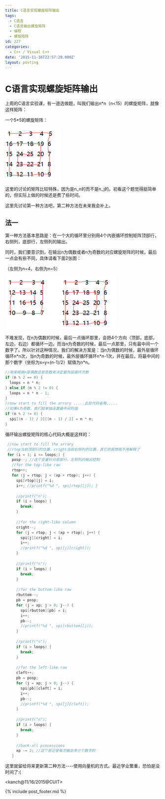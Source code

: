 ```yaml
---
title: C语言实现螺旋矩阵输出
tags:
  - C语言
  - C语言输出螺旋矩阵
  - 编程
  - 螺旋矩阵
id: 227
categories:
  - C++ / Visual C++
date: '2015-11-16T22:57:20.000Z'
layout: posting
---
```


# C语言实现螺旋矩阵输出

上周的C语言实验课，有一道选做题，叫我们输出n*n（n<15）的螺旋矩阵，就像这样矩阵：

一个5*5的螺旋矩阵：

[![sm_print_1](https://raw.githubusercontent.com/ankanch/blog/master/images/wp-content/uploads/2015/11/sm_print_1.png)](https://raw.githubusercontent.com/ankanch/blog/master/images/wp-content/uploads/2015/11/sm_print_1.png)

这里的讨论的矩阵比较特殊，因为是n_n的而不是n_j的。初看这个题觉得挺简单的，但实际上做的时候还是费了些时间。

这里先讨论第一种方法吧，第二种方法在未来我会补上。

## 法一

第一种方法基本思路是：在一个大的循环里分别用4个内嵌循环控制矩阵顶部行，右侧列，底部行，左侧列的输出。

同时，我们要意识到，在输出n为偶数或者n为奇数的对应螺旋矩阵的时候，最后一点会有些不同，具体请看下面2张图：

（左侧为n=4，右侧为n=5）

[![sm_print_2](https://raw.githubusercontent.com/ankanch/blog/master/images/wp-content/uploads/2015/11/sm_print_2.png)](https://raw.githubusercontent.com/ankanch/blog/master/images/wp-content/uploads/2015/11/sm_print_2.png)[![sm_print_1](https://raw.githubusercontent.com/ankanch/blog/master/images/wp-content/uploads/2015/11/sm_print_1.png)](https://raw.githubusercontent.com/ankanch/blog/master/images/wp-content/uploads/2015/11/sm_print_1.png)

不难发现，在n为偶数的时候，最后一点循环那里，会把4个方向（顶部，底部，左边，右边）都循环一边。而当n为奇数的时候，最后一点那里，只有最中间一个数字了。所以针对这种情况，我们的解决方案是：当n为偶数的时候，最外层循环循环n\*n次，当n为奇数的时候，最外层循环循环n\*n-1次，并在最后，将最中间的那个数字（坐标为x=y=(n-1)/2）赋值为n*n。

```c++
//用来根据n是偶数还是奇数来决定最外层循环次数 
if (n % 2 == 0) {
  loops = n * n;
} else if (n % 2 != 0) {
  loops = n * n - 1;
}
//now start to fill the arrary .....此处代码省略..... 
//如果n为奇数，我们就单独设置最中间的值 
if (n % 2 != 0) {
  spi[(n - 1) / 2][(n - 1) / 2] = n * n;
}
```

循环输出螺旋矩阵的核心代码大概是这样的：
```c++
 //now start to fill the arrary 
 //rtop当前顶部行的位置，cright当前右侧列的位置，其它的我想我不用解释了 
 for (i = 1; i <= loops;) {
   posp--; //这个变量针对底部行，左侧列的输出控制 
   //for the top-like raw
   rtop++;
   for (j = rtop; j < (xp + rtop); j++) {
     spi[rtop][j] = i;
     i++; //printf("%d ", spi[rtop][j]); }

     //printf("n");
     if (i > loops) {
       break;
     }

     //for the right-like column
     cright--;
     for (j = rtop; j < (xp + rtop); j++) {
       spi[j][cright] = i;
       i++;
       //printf("%d ", spi[j][cright]);
     }

     //printf("n");
     if (i > loops) {
       break;
     }

     //for the buttom-like raw
     rbuttom--;
     pb = posp;
     for (j = xp; j > 0; j--) {
       spi[rbuttom][pb] = i;
       i++;
       pb--;
       //printf("%d ", spi[rbuttom][j]);
     }

     //printf("n");
     if (i > loops) {
       break;
     }

     //for the left-like raw
     cleft++;
     pb = posp;
     for (j = xp; j > 0; j--) {
       spi[pb][cleft] = i;
       i++;
       pb--;
       //printf("%d ", spi[j][cleft]);
     }

     //printf("n");
     if (i > loops) {
       break;
     }

     //back-all processions
     xp -= 2; //这个是记录每次输出多少个数字的
   }
```

这里就留给将来更新第二种方法----使用向量机的方式。最近学业繁重，恐怕是没时间了:(

<kanch@11/16/2015@CUIT>



{% include post_footer.md %}